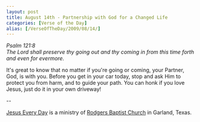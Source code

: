 ```yaml
---
layout: post
title: August 14th - Partnership with God for a Changed Life
categories: [Verse of the Day]
alias: [/VerseOfTheDay/2009/08/14/]
---
```


_Psalm 121:8  
The Lord shall preserve thy going out and thy coming in from this
time forth and even for evermore._

It's great to know that no matter if you're going or coming, your
Partner, God, is with you. Before you get in your car today, stop and
ask Him to protect you from harm, and to guide your path. You can honk
if you love Jesus, just do it in your own driveway!

 --

<a href=http://jesuseveryday.net>Jesus Every Day</a> is a ministry of <a href=http://rodgersbaptist.net>Rodgers Baptist Church</a> in Garland, Texas.
